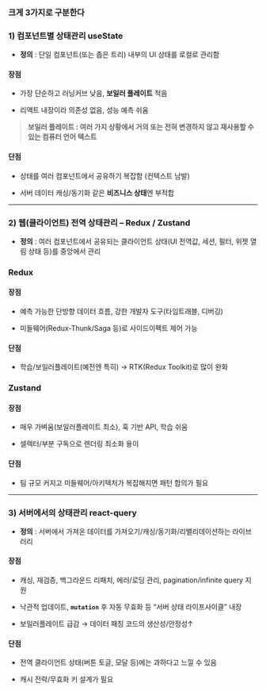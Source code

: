 <h3 id="크게-3가지로-구분한다">크게 3가지로 구분한다</h3>
<h3 id="1-컴포넌트별-상태관리-usestate">1) 컴포넌트별 상태관리 useState</h3>
<ul>
<li><strong>정의</strong> : 단일 컴포넌트(또는 좁은 트리) 내부의 UI 상태를 로컬로 관리함</li>
</ul>
<h4 id="장점">장점</h4>
<ul>
<li><p>가장 단순하고 러닝커브 낮음, <strong>보일러 플레이트</strong> 적음</p>
</li>
<li><p>리액트 내장이라 의존성 없음, 성능 예측 쉬움</p>
</li>
</ul>
<blockquote>
<p><strong>보일러 플레이트 : 여러 가지 상황에서 거의 또는 전혀 변경하지 않고 재사용할 수 있는 컴퓨터 언어 텍스트</strong></p>
</blockquote>
<h4 id="단점">단점</h4>
<ul>
<li><p>상태를 여러 컴포넌트에서 공유하기 복잡함 (컨텍스트 남발)</p>
</li>
<li><p>서버 데이터 캐싱/동기화 같은 <strong>비즈니스 상태</strong>엔 부적합</p>
</li>
</ul>
<hr />
<h3 id="2-웹클라이언트-전역-상태관리--redux--zustand">2) 웹(클라이언트) 전역 상태관리 – Redux / Zustand</h3>
<ul>
<li><strong>정의</strong> : 여러 컴포넌트에서 공유되는 클라이언트 상태(UI 전역값, 세션, 필터, 위젯 열림 상태 등)를 중앙에서 관리</li>
</ul>
<h3 id="redux">Redux</h3>
<h4 id="장점-1">장점</h4>
<ul>
<li><p>예측 가능한 단방향 데이터 흐름, 강한 개발자 도구(타임트래블, 디버깅)</p>
</li>
<li><p>미들웨어(Redux-Thunk/Saga 등)로 사이드이펙트 제어 가능</p>
</li>
</ul>
<h4 id="단점-1">단점</h4>
<ul>
<li>학습/보일러플레이트(예전엔 특히) → RTK(Redux Toolkit)로 많이 완화</li>
</ul>
<h3 id="zustand">Zustand</h3>
<h4 id="장점-2">장점</h4>
<ul>
<li><p>매우 가벼움(보일러플레이트 최소), 훅 기반 API, 학습 쉬움</p>
</li>
<li><p>셀렉터/부분 구독으로 렌더링 최소화 용이</p>
</li>
</ul>
<h4 id="단점-2">단점</h4>
<ul>
<li>팀 규모 커지고 미들웨어/아키텍처가 복잡해지면 패턴 합의가 필요</li>
</ul>
<hr />
<h3 id="3-서버에서의-상태관리-react-query">3) 서버에서의 상태관리 react-query</h3>
<ul>
<li><strong>정의</strong> : 서버에서 가져온 데이터를 가져오기/캐싱/동기화/리밸리데이션하는 라이브러리</li>
</ul>
<h4 id="장점-3">장점</h4>
<ul>
<li><p>캐싱, 재검증, 백그라운드 리패치, 에러/로딩 관리, pagination/infinite query 지원</p>
</li>
<li><p>낙관적 업데이트, <strong><code>mutation</code></strong> 후 자동 무효화 등 “서버 상태 라이프사이클” 내장</p>
</li>
<li><p>보일러플레이트 급감 → 데이터 패칭 코드의 생산성/안정성↑</p>
</li>
</ul>
<h4 id="단점-3">단점</h4>
<ul>
<li><p>전역 클라이언트 상태(버튼 토글, 모달 등)에는 과하다고 느낄 수 있음</p>
</li>
<li><p>캐시 전략/무효화 키 설계가 필요</p>
</li>
</ul>